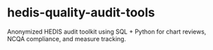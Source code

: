 # hedis-quality-audit-tools
Anonymized HEDIS audit toolkit using SQL + Python for chart reviews, NCQA compliance, and measure tracking.
